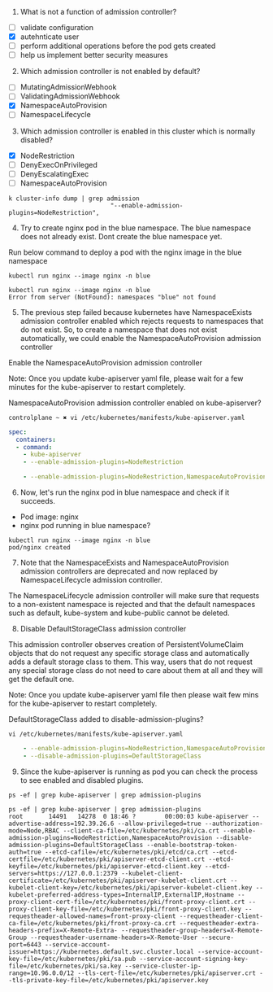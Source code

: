 1. What is not a function of admission controller?
- [ ] validate configuration
- [x] autehnticate user
- [ ] perform additional operations before the pod gets created
- [ ] help us implement better security measures

2. Which admission controller is not enabled by default?
- [ ] MutatingAdmissionWebhook
- [ ] ValidatingAdmissionWebhook
- [x] NamespaceAutoProvision
- [ ] NamespaceLifecycle

3. Which admission controller is enabled in this cluster which is normally disabled?
- [x] NodeRestriction
- [ ] DenyExecOnPrivileged
- [ ] DenyEscalatingExec
- [ ] NamespaceAutoProvision

```shell
k cluster-info dump | grep admission
                            "--enable-admission-plugins=NodeRestriction",
```

4. Try to create nginx pod in the blue namespace. The blue namespace does not already exist. Dont create the blue namespace yet.

Run below command to deploy a pod with the nginx image in the blue namespace

```shell
kubectl run nginx --image nginx -n blue
```

```shell
kubectl run nginx --image nginx -n blue
Error from server (NotFound): namespaces "blue" not found
```

5. The previous step failed because kubernetes have NamespaceExists admission controller enabled which rejects requests to namespaces that do not exist. So, to create a namespace that does not exist automatically, we could enable the NamespaceAutoProvision admission controller

Enable the NamespaceAutoProvision admission controller

Note: Once you update kube-apiserver yaml file, please wait for a few minutes for the kube-apiserver to restart completely.

NamespaceAutoProvision admission controller enabled on kube-apiserver?

```shell
controlplane ~ ✖ vi /etc/kubernetes/manifests/kube-apiserver.yaml
```

```yaml
spec:
  containers:
  - command:
    - kube-apiserver
    - --enable-admission-plugins=NodeRestriction

    - --enable-admission-plugins=NodeRestriction,NamespaceAutoProvision
```

6. Now, let's run the nginx pod in blue namespace and check if it succeeds.
- Pod image: nginx
- nginx pod running in blue namespace?

```shell
kubectl run nginx --image nginx -n blue
pod/nginx created
```

7. Note that the NamespaceExists and NamespaceAutoProvision admission controllers are deprecated and now replaced by NamespaceLifecycle admission controller.

The NamespaceLifecycle admission controller will make sure that requests
to a non-existent namespace is rejected and that the default namespaces such as
default, kube-system and kube-public cannot be deleted.

8. Disable DefaultStorageClass admission controller

This admission controller observes creation of PersistentVolumeClaim objects that do not request any specific storage class and automatically adds a default storage class to them. This way, users that do not request any special storage class do not need to care about them at all and they will get the default one.

Note: Once you update kube-apiserver yaml file then please wait few mins for the kube-apiserver to restart completely.


DefaultStorageClass added to disable-admission-plugins?

```shell
vi /etc/kubernetes/manifests/kube-apiserver.yaml 
```

```yaml
    - --enable-admission-plugins=NodeRestriction,NamespaceAutoProvision
    - --disable-admission-plugins=DefaultStorageClass
```

9. Since the kube-apiserver is running as pod you can check the process to see enabled and disabled plugins.

```shell
ps -ef | grep kube-apiserver | grep admission-plugins
```

```shell
ps -ef | grep kube-apiserver | grep admission-plugins
root       14491   14278  0 18:46 ?        00:00:03 kube-apiserver --advertise-address=192.39.26.6 --allow-privileged=true --authorization-mode=Node,RBAC --client-ca-file=/etc/kubernetes/pki/ca.crt --enable-admission-plugins=NodeRestriction,NamespaceAutoProvision --disable-admission-plugins=DefaultStorageClass --enable-bootstrap-token-auth=true --etcd-cafile=/etc/kubernetes/pki/etcd/ca.crt --etcd-certfile=/etc/kubernetes/pki/apiserver-etcd-client.crt --etcd-keyfile=/etc/kubernetes/pki/apiserver-etcd-client.key --etcd-servers=https://127.0.0.1:2379 --kubelet-client-certificate=/etc/kubernetes/pki/apiserver-kubelet-client.crt --kubelet-client-key=/etc/kubernetes/pki/apiserver-kubelet-client.key --kubelet-preferred-address-types=InternalIP,ExternalIP,Hostname --proxy-client-cert-file=/etc/kubernetes/pki/front-proxy-client.crt --proxy-client-key-file=/etc/kubernetes/pki/front-proxy-client.key --requestheader-allowed-names=front-proxy-client --requestheader-client-ca-file=/etc/kubernetes/pki/front-proxy-ca.crt --requestheader-extra-headers-prefix=X-Remote-Extra- --requestheader-group-headers=X-Remote-Group --requestheader-username-headers=X-Remote-User --secure-port=6443 --service-account-issuer=https://kubernetes.default.svc.cluster.local --service-account-key-file=/etc/kubernetes/pki/sa.pub --service-account-signing-key-file=/etc/kubernetes/pki/sa.key --service-cluster-ip-range=10.96.0.0/12 --tls-cert-file=/etc/kubernetes/pki/apiserver.crt --tls-private-key-file=/etc/kubernetes/pki/apiserver.key
```
